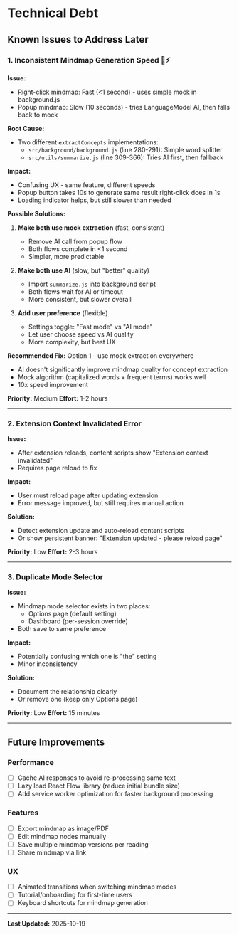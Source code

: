# Technical Debt

## Known Issues to Address Later

### 1. **Inconsistent Mindmap Generation Speed** 🐌⚡

**Issue:**
- Right-click mindmap: Fast (<1 second) - uses simple mock in background.js
- Popup mindmap: Slow (10 seconds) - tries LanguageModel AI, then falls back to mock

**Root Cause:**
- Two different `extractConcepts` implementations:
  - `src/background/background.js` (line 280-291): Simple word splitter
  - `src/utils/summarize.js` (line 309-366): Tries AI first, then fallback

**Impact:**
- Confusing UX - same feature, different speeds
- Popup button takes 10s to generate same result right-click does in 1s
- Loading indicator helps, but still slower than needed

**Possible Solutions:**
1. **Make both use mock extraction** (fast, consistent)
   - Remove AI call from popup flow
   - Both flows complete in <1 second
   - Simpler, more predictable

2. **Make both use AI** (slow, but "better" quality)
   - Import `summarize.js` into background script
   - Both flows wait for AI or timeout
   - More consistent, but slower overall

3. **Add user preference** (flexible)
   - Settings toggle: "Fast mode" vs "AI mode"
   - Let user choose speed vs AI quality
   - More complexity, but best UX

**Recommended Fix:** Option 1 - use mock extraction everywhere
- AI doesn't significantly improve mindmap quality for concept extraction
- Mock algorithm (capitalized words + frequent terms) works well
- 10x speed improvement

**Priority:** Medium
**Effort:** 1-2 hours

---

### 2. **Extension Context Invalidated Error**

**Issue:**
- After extension reloads, content scripts show "Extension context invalidated"
- Requires page reload to fix

**Impact:**
- User must reload page after updating extension
- Error message improved, but still requires manual action

**Solution:**
- Detect extension update and auto-reload content scripts
- Or show persistent banner: "Extension updated - please reload page"

**Priority:** Low
**Effort:** 2-3 hours

---

### 3. **Duplicate Mode Selector**

**Issue:**
- Mindmap mode selector exists in two places:
  - Options page (default setting)
  - Dashboard (per-session override)
- Both save to same preference

**Impact:**
- Potentially confusing which one is "the" setting
- Minor inconsistency

**Solution:**
- Document the relationship clearly
- Or remove one (keep only Options page)

**Priority:** Low
**Effort:** 15 minutes

---

## Future Improvements

### Performance
- [ ] Cache AI responses to avoid re-processing same text
- [ ] Lazy load React Flow library (reduce initial bundle size)
- [ ] Add service worker optimization for faster background processing

### Features
- [ ] Export mindmap as image/PDF
- [ ] Edit mindmap nodes manually
- [ ] Save multiple mindmap versions per reading
- [ ] Share mindmap via link

### UX
- [ ] Animated transitions when switching mindmap modes
- [ ] Tutorial/onboarding for first-time users
- [ ] Keyboard shortcuts for mindmap generation

---

**Last Updated:** 2025-10-19
